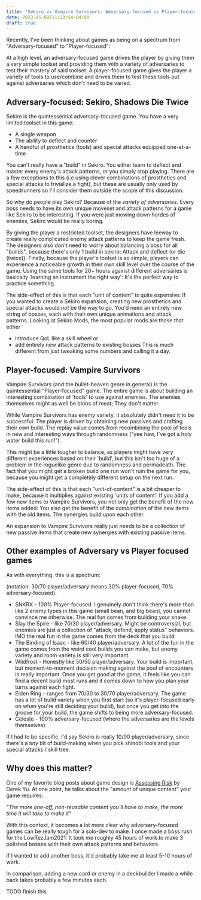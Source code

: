 ```yaml
---
title: "Sekiro vs Vampire Survivors: Adversary-focused vs Player-focused design"
date: 2023-05-08T11:20:54-04:00
draft: true
---
```


Recently, I've been thinking about games as being on a spectrum from "Adversary-focused" to "Player-focused":

<insert image of spectrum>

At a high level, an adversary-focused game drives the player by giving them a very simple toolset and providing them with a variety of adversaries to test their mastery of said toolset. A player-focused game gives the player a variety of tools to use/combine and drives them to test these tools out against adversaries which don't need to be varied.

## Adversary-focused: Sekiro, Shadows Die Twice
Sekiro is the quintessential adversary-focused game. You have a very limited toolset in this game:

- A single weapon
- The ability to deflect and counter
- A handful of prosthetics (tools) and special attacks equipped one-at-a-time

You can't really have a "build" in Sekiro. You either learn to deflect and master every enemy's attack patterns, or you simply stop playing. There are a few exceptions to this (i.e using clever combinations of prosthetics and special attacks to trivialize a fight), but these are usually only used by speedrunners so I'll consider them outside the scope of this discussion.

So why do people play Sekiro? Because of the *variety of adversaries*. Every boss needs to have its own unique moveset and attack patterns for a game like Sekiro to be interesting. If you were just mowing down hordes of enemies, Sekiro would be really boring.

By giving the player a restricted toolset, the designers have leeway to create really complicated enemy attack patterns to keep the game fresh. The designers also don't need to worry about balancing a boss for all "builds", because there's only 1 build in sekiro: Attack and deflect (or die (twice)). Finally, because the player's toolset is so simple, players can experience a noticeable growth in their own skill level over the course of the game. Using the same tools for 20+ hours against different adversaries is basically 'learning an instrument the right way': It's the perfect way to practice something.

The side-effect of this is that each "unit of content" is quite expensive: If you wanted to create a Sekiro expansion, creating new prosthetics and special attacks would *not* be the way to go. You'd need an entirely new string of bosses, each with their own unique animations and attack patterns. Looking at Sekiro Mods, the most popular mods are those that either
- introduce QoL like a skill wheel
or
- add entirely new attack patterns to existing bosses
This is much different from just tweaking some numbers and calling it a day.

## Player-focused: Vampire Survivors
Vampire Survivors (and the bullet-heaven genre in general) is the quintessential "Player-focused" game. The entire game is about building an interesting combination of 'tools' to use against enemies. The enemies themselves might as well be blobs of meat; They don't matter.

While Vampire Survivors has enemy variety, it absolutely didn't need it to be successful. The player is driven by obtaining new passives and crafting their own build. The replay value comes from recombining the pool of tools in new and interesting ways through randomness ("yee haw, I've got a holy water build this run!").

This might be a little tougher to balance, as players might have very different experiences based on their 'build', but this isn't too huge of a problem in the roguelike genre due to randomness and permadeath. The fact that you might get a broken build one run won't ruin the game for you, because you might get a completely different setup on the next run.

The side-effect of this is that each "unit-of-content" is a bit cheaper to make, because it multiplies against existing 'units of content'. If you add a few new items to Vampire Survivors, you not only get the benefit of the new items added: You also get the benefit of the *combination* of the new items with the old items. The synergies build upon each other.

An expansion to Vampire Survivors really just needs to be a collection of new passive items that create new synergies with existing passive items.

## Other examples of Adversary vs Player focused games
As with everything, this is a spectrum:

(notation: 30/70 player/adversary means 30% player-focused, 70% adversary-focused).

- SNKRX - 100% Player-focused. I genuinely don't think there's more than like 2 enemy types in this game (small bean, and big bean), you cannot convince me otherwise. The real fun comes from building your snake.
- Slay the Spire - like 70/30 player/adversary. Might be controversial, but enemies are just a collection of "attack, defend, apply status" behaviors. IMO the real fun in the game comes from the deck that you build.
- The Binding of Isaac - like 60/40 player/adversary. A lot of the fun in the game comes from the weird cool builds you can make, but enemy variety and room variety is still very important.
- Wildfrost - Honestly like 50/50 player/adversary. Your build is important, but moment-to-moment decision making against the pool of encounters is really important. Once you get good at the game, it feels like you can find a decent build most runs and it comes down to how you plan your turns against each fight.
- Elden Ring - ranges from 70/30 to 30/70 player/adversary. The game has a lot of build variety when you first start (so it's player-focused early on when you're still deciding your build), but once you get into the groove for your build, the game shifts to being more adversary-focused.
- Celeste - 100% adversary-focused (where the adversaries are the levels themselves)

If I had to be specific, I'd say Sekiro is really 10/90 player/adversary, since there's a *tiny* bit of build-making when you pick shinobi tools and your special attacks / skill tree.

<insert spectrum with each game on it>

## Why does this matter?
One of my favorite blog posts about game design is [Assessing Risk](https://derekyu.com/makegames/risk.html) by Derek Yu. At one point, he talks about the "amount of unique content" your game requires:

*"The more one-off, non-reusable content you'll have to make, the more time it will take to make it"*

With this context, it becomes a lot more clear why adversary-focused games can be really tough for a solo-dev to make. I once made a boss rush for the LowRezJam2021: It took me roughly 45 hours of work to make 3 polished bosses with their own attack patterns and behaviors.

If I wanted to add another boss, it'd probably take me at least 5-10 hours of work.

In comparison, adding a new card or enemy in a deckbuilder I made a while back takes probably a few minutes each.

TODO finish this